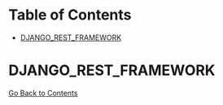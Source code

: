 <h1 id='contents'>Table of Contents</h1>

- [DJANGO_REST_FRAMEWORK](#django_rest_framework)

# DJANGO_REST_FRAMEWORK

[Go Back to Contents](#contents)
